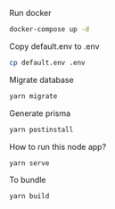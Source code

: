 Run docker
```sh
docker-compose up -d
```

Copy default.env to .env
```sh
cp default.env .env
```

Migrate database
```sh
yarn migrate
```

Generate prisma
```sh
yarn postinstall
```

How to run this node app?
```sh
yarn serve
```

To bundle
```sh
yarn build
```
